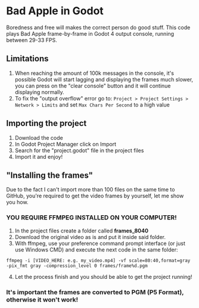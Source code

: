 # Bad Apple in Godot
Boredness and free will makes the correct person do good stuff. This code plays Bad Apple frame-by-frame in Godot 4 output console, running between 29-33 FPS.

## Limitations
1. When reaching the amount of 100k messages in the console, it's possible Godot will start lagging and displaying the frames much slower, you can press on the "clear console" button and it will continue displaying normally.
2. To fix the "output overflow" error go to: `Project > Project Settings > Network > Limits` and set `Max Chars Per Second` to a high value

## Importing the project
1. Download the code
2. In Godot Project Manager click on Import
3. Search for the "project.godot" file in the project files
4. Import it and enjoy!

## "Installing the frames"
Due to the fact I can't import more than 100 files on the same time to GitHub, you're required to get the video frames by yourself, let me show you how.
### YOU REQUIRE FFMPEG INSTALLED ON YOUR COMPUTER!

1. In the project files create a folder called **frames_8040**
2. Download the original video as is and put it inside said folder.
3. With ffmpeg, use your preference command prompt interface (or just use Windows CMD) and execute the next code in the same folder:
```
ffmpeg -i [VIDEO_HERE: e.g. my_video.mp4] -vf scale=80:40,format=gray -pix_fmt gray -compression_level 0 frames/frame%d.pgm
```
4. Let the process finish and you should be able to get the project running!

### It's important the frames are converted to PGM (P5 Format), otherwise it won't work!
